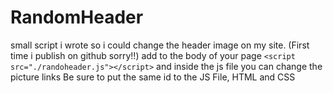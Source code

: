 # RandomHeader
small script i wrote so i could change the header image on my site.
(First time i publish on github sorry!!)
add to the body of your page `<script src="./randoheader.js"></script>` and inside the js file you can change the picture links
Be sure to put the same id to the JS File, HTML and CSS
